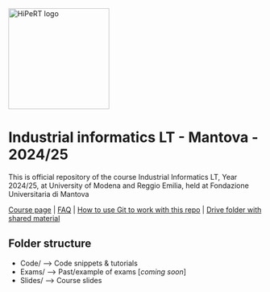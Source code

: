 <a href="https://hipert.unimore.it/" target="_blank">
<img alt="HiPeRT logo" src="https://hipert.unimore.it/wp-content/uploads/2021/06/HipertLab_logo2-1024x171.png" width=200">
</a>

# Industrial informatics LT - Mantova - 2024/25
<p>
This is official repository of the course Industrial Informatics LT, Year 2024/25, at University of Modena and Reggio Emilia, held at Fondazione Universitaria di Mantova

<a href="https://hipert.unimore.it/people/paolob/pub/Industrial_Informatics/index.html" target="_blank">Course page</a> | <a href="FAQ.md" target="_blank">FAQ</a> |  <a href="Slides/01 - Collaborative tools.pdf" target="_blank">How to use Git to work with this repo</a> | <a href="https://drive.google.com/drive/folders/1iDkkfItFudO8jWOkmaz3JjjKIMvZRN2W?usp=drive_link">Drive folder with shared material</a>

</p>

## Folder structure

- Code/ --> Code snippets & tutorials
- Exams/ --> Past/example of exams [*coming soon*]
- Slides/ --> Course slides

